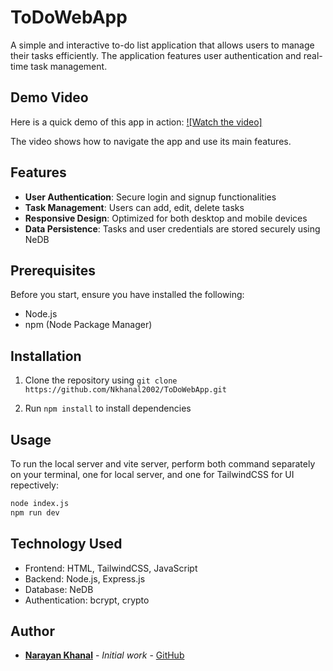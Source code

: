# ToDoWebApp

A simple and interactive to-do list application that allows users to manage their tasks efficiently. The application features user authentication and real-time task management.

## Demo Video
Here is a quick demo of this app in action:
[![Watch the video]](https://github.com/Nkhanal2002/FullStackWebFinalProject/FinalProjectVideo.mov)

The video shows how to navigate the app and use its main features.

## Features

- **User Authentication**: Secure login and signup functionalities
- **Task Management**: Users can add, edit, delete tasks 
- **Responsive Design**: Optimized for both desktop and mobile devices
- **Data Persistence**: Tasks and user credentials are stored securely using NeDB

## Prerequisites

Before you start, ensure you have installed the following:
- Node.js
- npm (Node Package Manager)

## Installation
1. Clone the repository using `git clone https://github.com/Nkhanal2002/ToDoWebApp.git`

2. Run `npm install` to install dependencies

## Usage

To run the local server and vite server, perform both command separately on your terminal, one for local server, and one for TailwindCSS for UI repectively:
```bash
node index.js
npm run dev
```

## Technology Used
- Frontend: HTML, TailwindCSS, JavaScript
- Backend: Node.js, Express.js
- Database: NeDB
- Authentication: bcrypt, crypto

## Author

- **[Narayan Khanal](https://nkhanal-portfolio-website.vercel.app)** - *Initial work* - [GitHub](https://github.com/Nkhanal2002)



